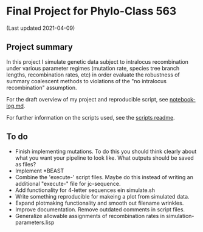 # Final Project for Phylo-Class 563
(Last updated 2021-04-09)


## Project summary
In this project I simulate genetic data subject to intralocus recombination under various parameter regimes (mutation rate, species tree branch lengths, recombination rates, etc) in order evaluate the robustness of summary coalescent methods to violations of the "no intralocus recombination" assumption. 

For the draft overview of my project and reproducible script, see [notebook-log.md](notebook-log.md).

For further information on the scripts used, see the [scripts readme](scripts/readme.md).
## To do
* Finish implementing mutations. To do this you should think clearly about what
  you want your pipeline to look like. What outputs should be saved as files?
* Implement *BEAST
* Combine the 'execute-' script files. Maybe do this instead of writing an
  additional "execute-" file for jc-sequence.
* Add functionality for 4-letter sequences ein simulate.sh
* Write something reproducible for makeing a plot from simulated data. 
* Expand plotmaking functionality and smooth out filename wrinkles.
* Improve documentation. Remove outdated comments in script files. 
* Generalize allowable assignments of recombination rates in simulation-parameters.lisp
